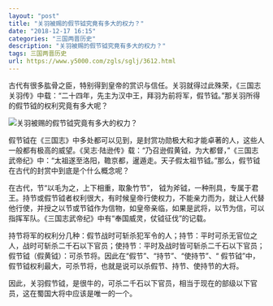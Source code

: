 ```yaml
---
layout: "post"
title: "关羽被赐的假节钺究竟有多大的权力？"
date: "2018-12-17 16:15"
categories: "三国两晋历史"
description: "关羽被赐的假节钺究竟有多大的权力？"
tags: 三国两晋历史
url: https://www.y5000.com/zgls/sglj/3612.html
---
```






古代有很多肱骨之臣，特别得到皇帝的赏识与信任。关羽就得过此殊荣，《三国志关羽传》中载：“二十四年，先主为汉中王，拜羽为前将军，假节钺。”那关羽所得的假节钺的权利究竟有多大呢？

![关羽被赐的假节钺究竟有多大的权力？](/uploads/allimg/161020/6-16102013452T92.JPG)

假节钺在《三国志》中多处都可以见到，是封赏功勋极大和才能卓著的人，这些人一般都有极高的威望。《吴志·陆逊传》载：“乃召逊假黄钺，为大都督，”《三国志武帝纪》中：“太祖遂至洛阳，韂京都，暹遁走。天子假太祖节钺。”那么，假节钺在古代的封赏中到底是个什么概念呢？

在古代，节“以毛为之，上下相重，取象竹节”，
钺为斧钺，一种刑具，专属于君王。持节或假节钺者权利很大，有时候皇帝行使权力，不能亲力而为，就让人代替他行使，并授之以节或节钺作为信物，如皇帝亲临，如果是武将，以节为信，可以指挥军队。《三国志武帝纪》中有“奉国威灵，仗钺征伐”的记载。

持节将军的权利分几种：假节战时可斩杀犯军令的人；持节：平时可杀无官位之人，战时可斩杀二千石以下官员；使持节：平时及战时皆可斩杀二千石以下官员；假节钺（假黄钺）：可杀节将。因此在“假节”、“持节”、“使持节”、“
假节钺”中，假节钺权利最大，可杀节将，也就是说可以杀假节、持节、使持节的大将。

因此，关羽假节钺，是很牛的，可杀二千石以下官员，相当于现在的部级以下官员，这在蜀国大将中应该是唯一的一个。
